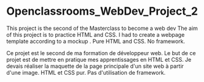 # Openclassrooms_WebDev_Project_2
This project is the second of the Masterclass to become a web dev
The aim of this project is to practice HTML and CSS. I had to create a webpage template according to a mockup .
Pure HTML and CSS. No framework.

Ce projet est le second de ma formation de développeur web.
Le but de ce projet est de mettre en pratique mes apprentissages en HTML et CSS. Je devais réaliser la maquette de la page principale d'un site web à partir d'une image.
HTML et CSS pur. Pas d'utilisation de framework.
